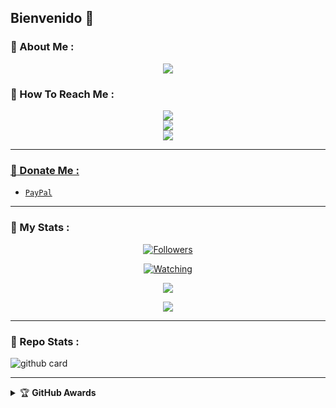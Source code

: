## Bienvenido 👋

### :8ball: About Me :

<p align="center">
  <img src="https://i.ibb.co/Y2fGms9/a652f056-c75b-428e-bc00-d09e8fe49b4c.jpg" />
</p>

### :8ball: How To Reach Me :
<p align="center">
<a href="https://youtube.com/@WorkCwp"><img src="https://img.shields.io/badge/YouTube-ff0000?style=for-the-badge&logo=youtube&logoColor=ff000000&link=https://youtube.com/@WorkCwp" /><br>
<a href="https://whatsapp.com/channel/0029Var8MeMFcow0snkoLy2R"><img src="https://img.shields.io/badge/WhatsApp Channel-25D366?style=for-the-badge&logo=whatsapp&logoColor=white&link=https://whatsapp.com/channel/0029Var8MeMFcow0snkoLy2R" /><br>
<a href="https://chat.whatsapp.com/EjdIzXmiHreFkPAvx3mEHH"><img src="https://img.shields.io/badge/WhatsApp Group-25D366?style=for-the-badge&logo=whatsapp&logoColor=white" />
</p>

---

### :8ball: Donate Me :

- [`PayPal`](https://www.paypal.me/)

---

### :8ball: My Stats :
<p align="center"><a href="https://github.com/WorkCwp/followers"><img title="Followers" src="https://img.shields.io/github/followers/WorkCwp?color=red&style=flat-square"></a></p>
<p align="center"><a href="https://komarev.com/ghpvc/?username=WorkCwp&color=blue&style=flat-square&label=Profile+Views"><img title="Watching" src="https://komarev.com/ghpvc/?username=WorkCwp&color=green&style=flat-square&label=Profile+View"></a>
</p>
<p align="center"><a href="https://github.com/WorkCwp"><img src="https://github-readme-stats.vercel.app/api?username=WorkCwp&show_icons=true&theme=radical"></a></p>
<p align="center"><a href="https://github.com/WorkCwp"><img src="https://github-readme-stats.vercel.app/api/top-langs/?username=WorkCwp&theme=radical&layout=compact"></a></p>

---

### :8ball: Repo Stats : 
![github card](https://github-readme-stats.vercel.app/api/pin/?username=WorkCwp&repo=Criwilop-Bot-MD&theme=radical)

---

<details>
    <summary>&#127942 <b>GitHub Awards</b></summary><br/>

![Github Trophy](https://github-profile-trophy.vercel.app/?username=WorkCwp)
</details> 
